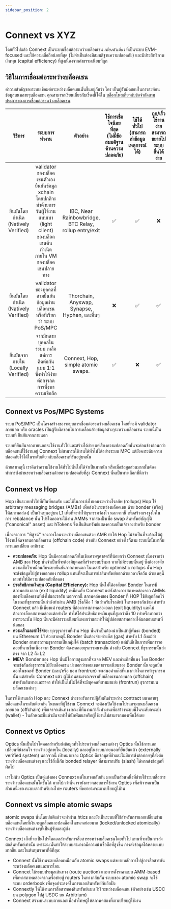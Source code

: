 ```yaml
---
sidebar_position: 2
---
```


# Connext vs XYZ

โดยทั่วไปแล้ว Connext เป็นระบบเชื่อมต่อระหว่างบล็อคเชน *เพียงตัวเดียว* ที่เป็นระบบ EVM-focused และใช้ความเชื่อถือน้อยที่สุด (ไม่จำเป็นต้องมีสมมติฐานความปลอดภัย) และมีประสิทธิภาพเงินทุน (capital efficiency) ที่สูงเนื่องจากค่าธรรมเนียมที่ถูก

## วิธีในการเชื่อมต่อระหว่างบล็อคเชน

คำถามสำคัญของระบบเชื่อมต่อระหว่างบล็อคเชนนั้นขึ้นอยู่กับว่า ใคร เป็นผู้รับผิดชอบในการสะท้อนข้อมูลบนหลายๆบล็อคเชน คุณสามารถเรียนเกี่ยวกับเรื่องนี้ได้ใน [บล็อกโพสเกี่ยวกับข้อจำกัดสามประการของการเชื่อมต่อระหว่างบล็อคเชน](https://medium.com/connext/the-interoperability-trilemma-657c2cf69f17).

|       วิธีการ      |                                                                     ระบบการทำงาน                                                                    |                        ตัวอย่าง                       | ใช้การเชื่อใจน้อยที่สุด (ไม่มีข้อสมมติฐานด้านความปลอดภัย) | ใช้ได้ทั่วไป (สามารถส่งข้อมูลเหตุการณ์ได้) | ถูก/เร็ว ใช้งานง่าย สามารถขยายไประบบอื่นได้ง่าย |
|:-------------------:|:------------------------------------------------------------------------------------------------------------------------------------------------:|:-----------------------------------------------------:|:---------------------------------------------:|:--------------------------------:|:-----------------------------------------------------------:|
| ยืนยันโดยกำเนิด (Natively Verified)   | validator ของบล็อคเชนตัวเองยืนยันข้อมูล xchain โดยปกติจะทำด้วยการรันผู้ใช้งานแบบเบา (light client) ของบล็อคเชนต้นกำเนิดภายใน VM ของบล็อคเชนปลายทาง  | IBC, Near Rainbowbridge, BTC Relay, rollup entry/exit |                       ✅                       |                 ✅                |                              ❌                              |
| ยืนยันโดยกำเนิด (Natively Verified) | validator  ของบุคคลที่สามยืนยันข้อมูลผ่านบล็อคเชน หรือที่เรียกว่า ระบบ PoS/MPC                                                                        | Thorchain, Anyswap, Synapse, Hyphen, และอื่นๆ         |                       ❌                       |                 ✅                |                              ✅                              |
| ยืนยันจากภายใน (Locally Verified)    | จากมีหลายบุคคลในระบบ เหลือแค่การติดต่อกันแบบ 1:1 ซึ่งทำให้ง่ายต่อการลดการพึ่งพาความเชื่อถือ                                                        | Connext, Hop, simple atomic swaps.                    |                       ✅                       |                 ❌                |                              ✅                              |

## Connext vs Pos/MPC Systems

ระบบ PoS/MPC เป็นโครงสร้างของระบบการเชื่อมต่อระหว่างบล็อคเชน โดยที่จะมี validator ภายนอก หรือ oracles เป็นผู้รับผิดชอบในการเคลื่อนย้ายข้อมูลต่างๆระหว่างบล็อคเชน ระบบนี้เป็นระบบที่ ยืนยันจากภายนอก

ระบบที่ยืนยันจากภายนอกจะใช้งานทั่วไปและสร้างได้ง่าย แต่เรื่องความปลอดภัยนั้นจะค่อนข้างอ่อนกว่าบล็อคเชนที่ใช้งานอยู่ Connext ไม่สามารถใช้งานได้ทั่วไปได้อย่างระบบ MPC แต่ยังคงระดับความปลอดภัยไว้ได้ในระดับเดียวกับบล็อคเชนที่รันอยู่บนนั้น

ด้วยสาเหตุนี้ เราคิดว่าความใช้งานได้ทั่วไปนั้นไม่ได้จำเป็นมากนัก หรือเมื่อข้อมูลส่วนมากนั้นต้องทำการส่งผ่านระหว่างบล็อคเชนด้วยความปลอดภัยที่สูง Connext นั้นเป็นทางเลือกที่ดีกว่า

## Connext vs Hop

Hop เป็นระบบทั่วไปที่เป็นที่ยอมรับ และใช้ในการส่งโทเคนระหว่างโรลอัพ (rollups) Hop ใช้ arbitrary messaging bridges (AMBs) เพื่อส่งเงินระหว่างบล็อคเชน ด้วย bonder (หรือผู้ให้สภาพคล่อง) เป็นเงินทุนอยู่บน L1 เพื่อที่จะทำให้ธุรกรรมว่องไว นอกจากนี้ เพื่อสร้างแรงจูงใจในการ rebalance นั้น โปรโตคอลจะใช้งาน AMMs จากสองฝั่งเพื่อ swap สินทรัพย์บัญญัติ ("canonical" asset) และ hTokens ซึ่งเป็นสินทรัพย์แสดงความเป็นเจ้าของสำหรับ bonder

เนื่องจากการ "พิสูจน์" ของการโอนระหว่างบล็อคเชนด้วย AMB ทำให้ Hop ไม่จำเป็นที่จะต้องให้ผู้ใช้งานโค้ดจากนอกบล็อคเชน (offchain code) ต่างกับ Connext อย่างไรก็ตาม ระบบนี้นั้นมากับการแลกเปลี่ยน อาทิเช่น:

- **ความปลอดภัย:** Hop นั้นมีความปลอดภัยในเชิงเศรษฐศาสตร์ที่น้อยกว่า Connext เนื่องจากว่า AMB ของ Hop นั้นจำเป็นที่จะต้องมีบุคคลที่สร้างระบบขึ้นมา หากไม่มีระบบนั้นอยู่ ซึ่งต้องอาศัยความเชื่อใจเหมือนกับระบบยืนยันจากภายนอก ในเคสสำหรับ optimistic rollups นั้น Hop จะส่งข้อมูลไปสู่ทางออกของ rollup แทนที่จะเป็นการนำสินทรัพย์ออกด้วยเวลาเจ็ดวัน ด้วยเหตุนี้เลยทำให้มีความปลอดภัยที่ลดลง
- **ประสิทธิภาพเงินทุน (Capital Efficiency):** Hop นั้นไม่ได้อาศัยแค่ Bonder ในการมีสภาพคล่องออก (exit liquidity) เหมือนกับ Connext แต่ยังต้องการสภาพคล่องจาก AMMs ของทั้งบล็อคเชนที่ส่งไปและรอรับ นอกจากนี้ สภาพคล่องของ Bonder ที่ HOP ใช้ยังถูกล็อคไว้ในขณะที่ธุรกรรมนั้นกำลังทำผ่าน AMB (ซึ่งก็คือ 1 วันสำหรับโรลอัพ) ในทางตรงกันข้าม สำหรับ Connext แล้ว มีเพียงแค่ routers ที่ต้องการสภาพคล่องออก (exit liquidity) และไม่ต้องการล็อคสภาพคล่องแต่อย่างใด ทำให้ได้ประสิทธิภาพเงินทุนที่สูงกว่าถึง 10 เท่าหรือมากกว่า เพราะฉะนั้น Hop นั้นจะมีค่าธรรมเนียมที่แพงกว่าและทำให้ผู้ปล่อยสภาพคล่องได้ผลตอบแทนที่น้อยลง
- **ความเร็วและค่าใช้จ่าย:** ทุกๆธุรกรรมที่ผ่าน Hop นั้นจำเป็นต้องนำเป็นเข้าสู้พันธะ (bonded) บน Ethereum L1 ด้วยสาเหตุนี้ Bonder นั้นต้องจ่ายค่าแก๊ส (gas) สำหรับ L1 ถึงแม้ว่า Bonder สามารถรวมธุรกรรมเป็นกลุ่มได้ (batch transaction) แต่มันก็เป็นการเพิ่มการรอคอยที่นานขึ้นเนื่องจาก Bonder ต้องรอคอยธุรกรรมนานขั้น ต่างกับ Connext ที่ธุรกรรมนั้นส่ง ตรง จาก L2 ถึง L2
- **MEV:** Bonder ของ Hop นั้นมีโอกาสสูงมากที่จะเจอ MEV และค่าแก๊สที่แพง โดย Bonder จะแข่งกันส่งธุรกรรมไปยังบล็อคเชน บ่งบอกว่าขอบเขตค่าธรรมเนียมของ Bonder นั้นจะถูกบีบออกในขณะที่ Bonder (และ/หรือ บอท frontrun) จะเสนอค่าแก๊สที่แพงกว่าในการทำธุรกรรมนั้น แต่สำหรับ Connext แล้ว ผู้ใช้งานสามารถเจรจากับบล็อคเชนภายนอก (offchain) สำหรับเส้นทางและราคา ทำให้เป็นไปไม่ได้ที่จะมีบุคคลที่สามมาแย่ง (frontrun) ธุรกรรมบนบล็อคเชนต่างๆ

ในการใช้งานแล้ว Hop และ Connext ต่างรองรับการปฏิสัมพันธ์ระหว่าง contract บนหลายๆบล็อคเชนในระดับเดียวกัน ในขณะที่ผู้ใช้งาน Connext จะต้องเปิดใช้งานโปรแกรมบนบล็อคเชนภายนอก (offchain) เพื่อเจรจาเส้นทาง ขณะที่ทีมงานกำลังทำงานเพื่อสร้างระบบนี้ในระดับกระเป๋า (wallet) - ในลักษณะนี้แล้วมันจะทำให้นักพัฒนาหรือผู้ใช้งานไม่สามารถมองเห็นได้เลย

## Connext vs Optics

Optics นั้นเป็นโปรโตคอลสำหรับส่งข้อมูลทั่วไประหว่างบล็อคเชนต่างๆ Optics นั้นใช้การแลกเปลี่ยนที่น่าสนใจ ระหว่างอยู่ภายใน (locally) และอยู่ในระบบภายนอกที่ยืนยันแล้ว (externally verified system) นอกจากนี้ เป้าหมายของ Optics คือข้อมูลที่ช้าและไม่มีการส่งต่อบ่อยๆที่ส่งต่อระหว่างบล็อคเชนต่างๆ และใช้สิ่งนี้กับ bonded relayer ที่สามารถปรับ (slash) ได้หากส่งข้อมูลที่ผิดไป

เราไม่นับ Optics เป็นคู่แข่งของ Connext แต่ในทางกลับกัน มองเป็นส่วนหนึ่งที่ช่วยใช้ระบบสื่อสารระหว่างบล็อคเชนนั้นโตขั้นได้ มากไปกว่านั้น เรายังตรวจสอบการใช้งาน Optics เพื่อพิจารณาเป็นส่วนหนึ่งของระบบเราสำหรับลงโทษ routers ที่พยายามจะเอาเปรียบผู้ใช้าน

## Connext vs simple atomic swaps

atomic swaps นั้นโดยปกติแล้วจะทำผ่าน htlcs และยังเป็นระบบที่ใช้สำหรับการแลกเปลี่ยนข้ามบล็อคเชนโดยที่เงินจะถูกล็อคและปลดล็อคในขนาดย่อยมาก (locked/unlocked atomically) ระหว่างบล็อคเชนต่างๆที่เป็นผู้รับและผู้ส่ง

Connext เล็งที่จะเป็นโปรโตคอลสำหรับการสื่อสารระหว่างบล็อคเชนโดยทั่วไป แทนที่จะเป็นการส่งต่อสินทรัพย์เท่านั้น เพราะฉะนั้นทำให้ระบบสามารถมีความน่าเชื่อถือที่สูงขึ้น การส่งข้อมูลได้หลายแบบมากขึ้น และในต้นทุนราคาที่ดีที่สุด:
- Connext นั้นใช้งานระบบล็อคเหมือนกับ atomic swaps แต่ขยายหลักการไปสู่การสื่อสารกันระหว่างบล็อคเชนและการโอน
- Connext ใช้ระบบประมูลเส้นทาง (route auction) และการตั้งราคาแบบ AMM-based เพื่อหาสภาพคล่องจากเครือข่ายสู่ routers ในทางกลับกัน ระบบของ atomic swap จะใช้ระบบ orderbook เพื่อจุดประสงค์ในการแลกสินทรัพย์กับอีกฝั่ง
- Connextly ให้ใช้งานการสื่อสารของสินทรัพย์แบบ 1:1 ระหว่างบล็อคเชน (ตัวอย่างเช่น USDC บน polygon ไปสู่ USDC บน Arbitrium)
- Connext สร้างบนระบบภายนอกเพื่อทำโทษผู้ให้สภาพคล่องที่เอาเปรียบผู้ใช้งาน